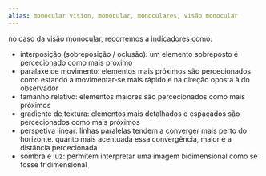 ```yaml
---
alias: monocular vision, monocular, monoculares, visão monocular
---
```



no caso da visão monocular, recorremos a indicadores como:
- interposição (sobreposição / oclusão): um elemento sobreposto é percecionado como mais próximo
- paralaxe de movimento: elementos mais próximos são percecionados como estando a movimentar-se mais rápido e na direção oposta à do observador
- tamanho relativo: elementos maiores são percecionados como mais próximos
- gradiente de textura: elementos mais detalhados e espaçados são percecionados como mais próximos
- perspetiva linear: linhas paralelas tendem a converger mais perto do horizonte. quanto mais acentuada essa convergência, maior é a distância percecionada
- sombra e luz: permitem interpretar uma imagem bidimensional como se fosse tridimensional